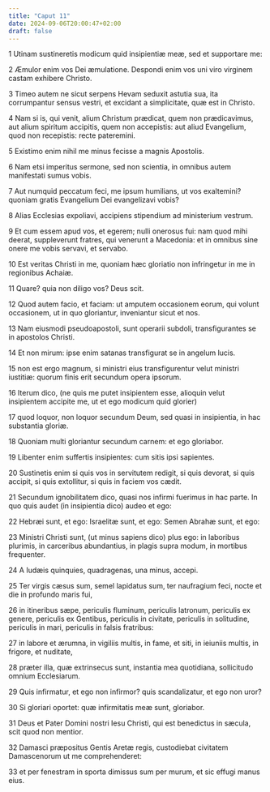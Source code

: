 ```yaml
---
title: "Caput 11"
date: 2024-09-06T20:00:47+02:00
draft: false
---
```



1 Utinam sustineretis modicum quid insipientiæ meæ, sed et supportare me:

2 Æmulor enim vos Dei æmulatione. Despondi enim vos uni viro virginem castam exhibere Christo.

3 Timeo autem ne sicut serpens Hevam seduxit astutia sua, ita corrumpantur sensus vestri, et excidant a simplicitate, quæ est in Christo.

4 Nam si is, qui venit, alium Christum prædicat, quem non prædicavimus, aut alium spiritum accipitis, quem non accepistis: aut aliud Evangelium, quod non recepistis: recte pateremini.

5 Existimo enim nihil me minus fecisse a magnis Apostolis.

6 Nam etsi imperitus sermone, sed non scientia, in omnibus autem manifestati sumus vobis.

7 Aut numquid peccatum feci, me ipsum humilians, ut vos exaltemini? quoniam gratis Evangelium Dei evangelizavi vobis?

8 Alias Ecclesias expoliavi, accipiens stipendium ad ministerium vestrum.

9 Et cum essem apud vos, et egerem; nulli onerosus fui: nam quod mihi deerat, suppleverunt fratres, qui venerunt a Macedonia: et in omnibus sine onere me vobis servavi, et servabo.

10 Est veritas Christi in me, quoniam hæc gloriatio non infringetur in me in regionibus Achaiæ.

11 Quare? quia non diligo vos? Deus scit.

12 Quod autem facio, et faciam: ut amputem occasionem eorum, qui volunt occasionem, ut in quo gloriantur, inveniantur sicut et nos.

13 Nam eiusmodi pseudoapostoli, sunt operarii subdoli, transfigurantes se in apostolos Christi.

14 Et non mirum: ipse enim satanas transfigurat se in angelum lucis.

15 non est ergo magnum, si ministri eius transfigurentur velut ministri iustitiæ: quorum finis erit secundum opera ipsorum.

16 Iterum dico, (ne quis me putet insipientem esse, alioquin velut insipientem accipite me, ut et ego modicum quid glorier)

17 quod loquor, non loquor secundum Deum, sed quasi in insipientia, in hac substantia gloriæ.

18 Quoniam multi gloriantur secundum carnem: et ego gloriabor.

19 Libenter enim suffertis insipientes: cum sitis ipsi sapientes.

20 Sustinetis enim si quis vos in servitutem redigit, si quis devorat, si quis accipit, si quis extollitur, si quis in faciem vos cædit.

21 Secundum ignobilitatem dico, quasi nos infirmi fuerimus in hac parte. In quo quis audet (in insipientia dico) audeo et ego:

22 Hebræi sunt, et ego: Israelitæ sunt, et ego: Semen Abrahæ sunt, et ego:

23 Ministri Christi sunt, (ut minus sapiens dico) plus ego: in laboribus plurimis, in carceribus abundantius, in plagis supra modum, in mortibus frequenter.

24 A Iudæis quinquies, quadragenas, una minus, accepi.

25 Ter virgis cæsus sum, semel lapidatus sum, ter naufragium feci, nocte et die in profundo maris fui,

26 in itineribus sæpe, periculis fluminum, periculis latronum, periculis ex genere, periculis ex Gentibus, periculis in civitate, periculis in solitudine, periculis in mari, periculis in falsis fratribus:

27 in labore et ærumna, in vigiliis multis, in fame, et siti, in ieiuniis multis, in frigore, et nuditate,

28 præter illa, quæ extrinsecus sunt, instantia mea quotidiana, sollicitudo omnium Ecclesiarum.

29 Quis infirmatur, et ego non infirmor? quis scandalizatur, et ego non uror?

30 Si gloriari oportet: quæ infirmitatis meæ sunt, gloriabor.

31 Deus et Pater Domini nostri Iesu Christi, qui est benedictus in sæcula, scit quod non mentior.

32 Damasci præpositus Gentis Aretæ regis, custodiebat civitatem Damascenorum ut me comprehenderet:

33 et per fenestram in sporta dimissus sum per murum, et sic effugi manus eius.

